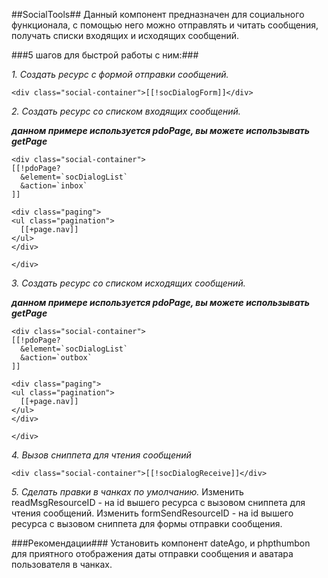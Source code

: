 ##SocialTools##
Данный компонент предназначен для социального функционала, с помощью него можно отправлять и читать сообщения, получать списки входящих и исходящих сообщений.

###5 шагов  для быстрой работы с ним:###

*1. Создать ресурс с формой отправки сообщений.*

 ```
<div class="social-container">[[!socDialogForm]]</div>
```
*2. Создать ресурс со списком входящих сообщений.*

**_данном примере используется pdoPage, вы можете использывать getPage_**

```
<div class="social-container">
[[!pdoPage?
  &element=`socDialogList`
  &action=`inbox`
]]

<div class="paging">
<ul class="pagination">
  [[+page.nav]]
</ul>
</div>

</div>

```

*3. Создать ресурс со списком исходящих сообщений.*


**_данном примере используется pdoPage, вы можете использывать getPage_**

```
<div class="social-container">
[[!pdoPage?
  &element=`socDialogList`
  &action=`outbox`
]]

<div class="paging">
<ul class="pagination">
  [[+page.nav]]
</ul>
</div>

</div>

```

*4. Вызов сниппета для чтения сообщений*

```
<div class="social-container">[[!socDialogReceive]]</div>
```

*5. Сделать правки в чанках по умолчанию.*
Изменить readMsgResourceID - на id вышего ресурса с вызовом сниппета для чтения сообщений.
Изменить formSendResourceID - на id вышего ресурса с вызовом сниппета для формы отправки сообщения.

###Рекомендации###
Установить компонент dateAgo, и phpthumbon для приятного отображения даты отправки сообщения и аватара пользователя в чанках.
